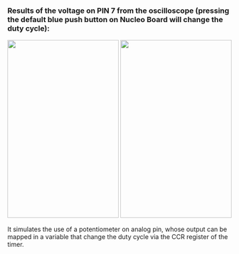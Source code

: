 ### Results of the voltage on PIN 7 from the oscilloscope (pressing the default blue push button on Nucleo Board will change the duty cycle):

<img src="https://github.com/TIT8/STM32_workspace/assets/68781644/baaaecef-3961-428d-a5fa-902ae236c510"  width="250" height="400">

<img src="https://github.com/TIT8/STM32_workspace/assets/68781644/3788e8f5-f06b-45a0-a52d-2fb5b24501d1"  width="250" height="400">

It simulates the use of a potentiometer on analog pin, whose output can be mapped in a variable that change the duty cycle via the CCR register of the timer.
